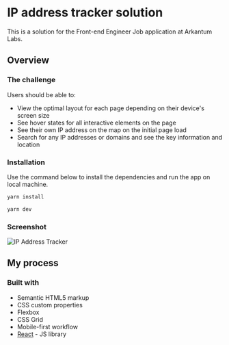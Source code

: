 # IP address tracker solution

This is a solution for the Front-end Engineer Job application at Arkantum Labs.

## Overview

### The challenge

Users should be able to:

- View the optimal layout for each page depending on their device's screen size
- See hover states for all interactive elements on the page
- See their own IP address on the map on the initial page load
- Search for any IP addresses or domains and see the key information and location

### Installation

Use the command below to install the dependencies and run the app on local machine.

```bash
yarn install
```

```bash
yarn dev
```

### Screenshot

![IP Address Tracker](./screenshot.png)

## My process

### Built with

- Semantic HTML5 markup
- CSS custom properties
- Flexbox
- CSS Grid
- Mobile-first workflow
- [React](https://reactjs.org/) - JS library
